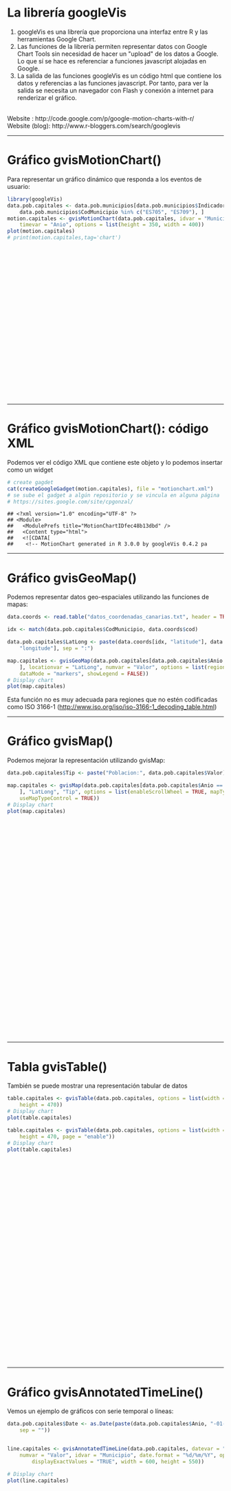 # La librería googleVis
 
1. googleVis es una librería que proporciona una interfaz entre R y las herramientas Google Chart.  
2. Las funciones de la librería permiten representar datos con Google Chart Tools sin necesidad de hacer un "upload" de los datos a Google. Lo que sí se hace es referenciar a funciones javascript alojadas en Google.  
3. La salida de las funciones googleVis es un código html que contiene los datos y referencias a las funciones javascript. Por tanto, para ver la salida se necesita un navegador con Flash y conexión a internet para renderizar el gráfico.  
<br>
Website : http://code.google.com/p/google-motion-charts-with-r/
<br>
Website (blog): http://www.r-bloggers.com/search/googlevis  





--- 

# Gráfico gvisMotionChart()

Para representar un gráfico dinámico que responda a los eventos 
de usuario:


```r
library(googleVis)
data.pob.capitales <- data.pob.municipios[data.pob.municipios$Indicador == "Cifras absolutas" & 
    data.pob.municipios$CodMunicipio %in% c("ES705", "ES709"), ]
motion.capitales <- gvisMotionChart(data.pob.capitales, idvar = "Municipio", 
    timevar = "Anio", options = list(height = 350, width = 400))
plot(motion.capitales)
# print(motion.capitales,tag='chart')
```



<!-- MotionChart generated in R 3.0.0 by googleVis 0.4.2 package -->
<!-- Mon May 20 16:57:42 2013 -->


<!-- jsHeader -->
<script type="text/javascript">
 
// jsData 
function gvisDataMotionChartIDfec48b13dbd () {
  var data = new google.visualization.DataTable();
  var datajson =
[
 [
 " GRAN CANARIA",
2012,
"2012",
"ES705",
"000000",
"Cifras absolutas",
852225 
],
[
 " GRAN CANARIA",
2011,
"2011",
"ES705",
"000000",
"Cifras absolutas",
850391 
],
[
 " GRAN CANARIA",
2010,
"2010",
"ES705",
"000000",
"Cifras absolutas",
845676 
],
[
 " GRAN CANARIA",
2009,
"2009",
"ES705",
"000000",
"Cifras absolutas",
838397 
],
[
 " GRAN CANARIA",
2008,
"2008",
"ES705",
"000000",
"Cifras absolutas",
829597 
],
[
 " GRAN CANARIA",
2007,
"2007",
"ES705",
"000000",
"Cifras absolutas",
815379 
],
[
 " GRAN CANARIA",
2006,
"2006",
"ES705",
"000000",
"Cifras absolutas",
807049 
],
[
 " GRAN CANARIA",
2005,
"2005",
"ES705",
"000000",
"Cifras absolutas",
802247 
],
[
 " GRAN CANARIA",
2004,
"2004",
"ES705",
"000000",
"Cifras absolutas",
790360 
],
[
 " GRAN CANARIA",
2003,
"2003",
"ES705",
"000000",
"Cifras absolutas",
789908 
],
[
 " GRAN CANARIA",
2002,
"2002",
"ES705",
"000000",
"Cifras absolutas",
771333 
],
[
 " GRAN CANARIA",
2001,
"2001",
"ES705",
"000000",
"Cifras absolutas",
755489 
],
[
 " GRAN CANARIA",
2000,
"2000",
"ES705",
"000000",
"Cifras absolutas",
741161 
],
[
 " TENERIFE",
2012,
"2012",
"ES709",
"000000",
"Cifras absolutas",
898680 
],
[
 " TENERIFE",
2011,
"2011",
"ES709",
"000000",
"Cifras absolutas",
908555 
],
[
 " TENERIFE",
2010,
"2010",
"ES709",
"000000",
"Cifras absolutas",
906854 
],
[
 " TENERIFE",
2009,
"2009",
"ES709",
"000000",
"Cifras absolutas",
899833 
],
[
 " TENERIFE",
2008,
"2008",
"ES709",
"000000",
"Cifras absolutas",
886033 
],
[
 " TENERIFE",
2007,
"2007",
"ES709",
"000000",
"Cifras absolutas",
865070 
],
[
 " TENERIFE",
2006,
"2006",
"ES709",
"000000",
"Cifras absolutas",
852945 
],
[
 " TENERIFE",
2005,
"2005",
"ES709",
"000000",
"Cifras absolutas",
838877 
],
[
 " TENERIFE",
2004,
"2004",
"ES709",
"000000",
"Cifras absolutas",
812839 
],
[
 " TENERIFE",
2003,
"2003",
"ES709",
"000000",
"Cifras absolutas",
799889 
],
[
 " TENERIFE",
2002,
"2002",
"ES709",
"000000",
"Cifras absolutas",
778071 
],
[
 " TENERIFE",
2001,
"2001",
"ES709",
"000000",
"Cifras absolutas",
744076 
],
[
 " TENERIFE",
2000,
"2000",
"ES709",
"000000",
"Cifras absolutas",
709365 
] 
];
data.addColumn('string','Municipio');
data.addColumn('number','Anio');
data.addColumn('string','CodAnio');
data.addColumn('string','CodMunicipio');
data.addColumn('string','CodIndicador');
data.addColumn('string','Indicador');
data.addColumn('number','Valor');
data.addRows(datajson);
return(data);
}
 
// jsDrawChart
function drawChartMotionChartIDfec48b13dbd() {
  var data = gvisDataMotionChartIDfec48b13dbd();
  var options = {};
options["width"] =    450;
options["height"] =    350;

     var chart = new google.visualization.MotionChart(
       document.getElementById('MotionChartIDfec48b13dbd')
     );
     chart.draw(data,options);
    

}
  
 
// jsDisplayChart
(function() {
  var pkgs = window.__gvisPackages = window.__gvisPackages || [];
  var callbacks = window.__gvisCallbacks = window.__gvisCallbacks || [];
  var chartid = "motionchart";

  // Manually see if chartid is in pkgs (not all browsers support Array.indexOf)
  var i, newPackage = true;
  for (i = 0; newPackage && i < pkgs.length; i++) {
    if (pkgs[i] === chartid)
      newPackage = false;
  }
  if (newPackage)
    pkgs.push(chartid);

  // Add the drawChart function to the global list of callbacks
  callbacks.push(drawChartMotionChartIDfec48b13dbd);
})();
function displayChartMotionChartIDfec48b13dbd() {
  var pkgs = window.__gvisPackages = window.__gvisPackages || [];
  var callbacks = window.__gvisCallbacks = window.__gvisCallbacks || [];
  window.clearTimeout(window.__gvisLoad);
  // The timeout is set to 100 because otherwise the container div we are
  // targeting might not be part of the document yet
  window.__gvisLoad = setTimeout(function() {
    var pkgCount = pkgs.length;
    google.load("visualization", "1", { packages:pkgs, callback: function() {
      if (pkgCount != pkgs.length) {
        // Race condition where another setTimeout call snuck in after us; if
        // that call added a package, we must not shift its callback
        return;
      }
      while (callbacks.length > 0)
        callbacks.shift()();
    } });
  }, 100);
}
 
// jsFooter
 </script>
 
<!-- jsChart -->  
<script type="text/javascript" src="https://www.google.com/jsapi?callback=displayChartMotionChartIDfec48b13dbd"></script>
 
<!-- divChart -->
  
<div id="MotionChartIDfec48b13dbd"
  style="width: 450px; height: 350px;">
</div>


--- 

# Gráfico gvisMotionChart(): código XML

Podemos ver el código XML que contiene este objeto y lo podemos insertar como un widget


```r
# create gagdet
cat(createGoogleGadget(motion.capitales), file = "motionchart.xml")
# se sube el gadget a algún repositorio y se vincula en alguna página
# https://sites.google.com/site/cpgonzal/
```



```
## <?xml version="1.0" encoding="UTF-8" ?> 
## <Module>
##   <ModulePrefs title="MotionChartIDfec48b13dbd" />
##   <Content type="html">
##   <![CDATA[ 
##    <!-- MotionChart generated in R 3.0.0 by googleVis 0.4.2 pa
```




--- 

# Gráfico gvisGeoMap()


Podemos representar datos geo-espaciales utilizando las funciones de mapas:



```r
data.coords <- read.table("datos_coordenadas_canarias.txt", header = TRUE, sep = ",")

idx <- match(data.pob.capitales$CodMunicipio, data.coords$cod)

data.pob.capitales$LatLong <- paste(data.coords[idx, "latitude"], data.coords[idx, 
    "longitude"], sep = ":")

map.capitales <- gvisGeoMap(data.pob.capitales[data.pob.capitales$Anio == "2012", 
    ], locationvar = "LatLong", numvar = "Valor", options = list(region = "ES", 
    dataMode = "markers", showLegend = FALSE))
# Display chart
plot(map.capitales)
```


Esta función no es muy adecuada para regiones que no estén codificadas como ISO 3166-1 (http://www.iso.org/iso/iso-3166-1_decoding_table.html)


--- 

# Gráfico gvisMap()

Podemos mejorar la representación utilizando gvisMap:


```r
data.pob.capitales$Tip <- paste("Poblacion:", data.pob.capitales$Valor)

map.capitales <- gvisMap(data.pob.capitales[data.pob.capitales$Anio == "2012", 
    ], "LatLong", "Tip", options = list(enableScrollWheel = TRUE, mapType = "terrain", 
    useMapTypeControl = TRUE))
# Display chart
plot(map.capitales)
```



<!-- Map generated in R 3.0.0 by googleVis 0.4.2 package -->
<!-- Mon May 20 16:57:42 2013 -->


<!-- jsHeader -->
<script type="text/javascript">
 
// jsData 
function gvisDataMapIDfec3f8622cd () {
  var data = new google.visualization.DataTable();
  var datajson =
[
 [
 28.1157,
-15.4408,
"Poblacion: 852225" 
],
[
 28.4687,
-16.252,
"Poblacion: 898680" 
] 
];
data.addColumn('number','Latitude');
data.addColumn('number','Longitude');
data.addColumn('string','Tip');
data.addRows(datajson);
return(data);
}
 
// jsDrawChart
function drawChartMapIDfec3f8622cd() {
  var data = gvisDataMapIDfec3f8622cd();
  var options = {};
options["showTip"] = true;
options["enableScrollWheel"] = true;
options["mapType"] = "terrain";
options["useMapTypeControl"] = true;

     var chart = new google.visualization.Map(
       document.getElementById('MapIDfec3f8622cd')
     );
     chart.draw(data,options);
    

}
  
 
// jsDisplayChart
(function() {
  var pkgs = window.__gvisPackages = window.__gvisPackages || [];
  var callbacks = window.__gvisCallbacks = window.__gvisCallbacks || [];
  var chartid = "map";

  // Manually see if chartid is in pkgs (not all browsers support Array.indexOf)
  var i, newPackage = true;
  for (i = 0; newPackage && i < pkgs.length; i++) {
    if (pkgs[i] === chartid)
      newPackage = false;
  }
  if (newPackage)
    pkgs.push(chartid);

  // Add the drawChart function to the global list of callbacks
  callbacks.push(drawChartMapIDfec3f8622cd);
})();
function displayChartMapIDfec3f8622cd() {
  var pkgs = window.__gvisPackages = window.__gvisPackages || [];
  var callbacks = window.__gvisCallbacks = window.__gvisCallbacks || [];
  window.clearTimeout(window.__gvisLoad);
  // The timeout is set to 100 because otherwise the container div we are
  // targeting might not be part of the document yet
  window.__gvisLoad = setTimeout(function() {
    var pkgCount = pkgs.length;
    google.load("visualization", "1", { packages:pkgs, callback: function() {
      if (pkgCount != pkgs.length) {
        // Race condition where another setTimeout call snuck in after us; if
        // that call added a package, we must not shift its callback
        return;
      }
      while (callbacks.length > 0)
        callbacks.shift()();
    } });
  }, 100);
}
 
// jsFooter
 </script>
 
<!-- jsChart -->  
<script type="text/javascript" src="https://www.google.com/jsapi?callback=displayChartMapIDfec3f8622cd"></script>
 
<!-- divChart -->
  
<div id="MapIDfec3f8622cd"
  style="width: 600px; height: 500px;">
</div>


---   

# Tabla gvisTable()

También se puede mostrar una representación tabular de datos


```r
table.capitales <- gvisTable(data.pob.capitales, options = list(width = 800, 
    height = 470))
# Display chart
plot(table.capitales)

table.capitales <- gvisTable(data.pob.capitales, options = list(width = 800, 
    height = 470, page = "enable"))
# Display chart
plot(table.capitales)
```



<!-- Table generated in R 3.0.0 by googleVis 0.4.2 package -->
<!-- Mon May 20 16:57:42 2013 -->


<!-- jsHeader -->
<script type="text/javascript">
 
// jsData 
function gvisDataTableIDfec50275462 () {
  var data = new google.visualization.DataTable();
  var datajson =
[
 [
 2000,
" GRAN CANARIA",
741161 
],
[
 2000,
" TENERIFE",
709365 
],
[
 2001,
" GRAN CANARIA",
755489 
],
[
 2001,
" TENERIFE",
744076 
],
[
 2002,
" GRAN CANARIA",
771333 
],
[
 2002,
" TENERIFE",
778071 
],
[
 2003,
" GRAN CANARIA",
789908 
],
[
 2003,
" TENERIFE",
799889 
],
[
 2004,
" GRAN CANARIA",
790360 
],
[
 2004,
" TENERIFE",
812839 
],
[
 2005,
" GRAN CANARIA",
802247 
],
[
 2005,
" TENERIFE",
838877 
],
[
 2006,
" GRAN CANARIA",
807049 
],
[
 2006,
" TENERIFE",
852945 
],
[
 2007,
" GRAN CANARIA",
815379 
],
[
 2007,
" TENERIFE",
865070 
],
[
 2008,
" GRAN CANARIA",
829597 
],
[
 2008,
" TENERIFE",
886033 
],
[
 2009,
" GRAN CANARIA",
838397 
],
[
 2009,
" TENERIFE",
899833 
],
[
 2010,
" GRAN CANARIA",
845676 
],
[
 2010,
" TENERIFE",
906854 
],
[
 2011,
" GRAN CANARIA",
850391 
],
[
 2011,
" TENERIFE",
908555 
],
[
 2012,
" GRAN CANARIA",
852225 
],
[
 2012,
" TENERIFE",
898680 
] 
];
data.addColumn('number','Anio');
data.addColumn('string','Municipio');
data.addColumn('number','Valor');
data.addRows(datajson);
return(data);
}
 
// jsDrawChart
function drawChartTableIDfec50275462() {
  var data = gvisDataTableIDfec50275462();
  var options = {};
options["allowHtml"] = true;
options["width"] =    800;
options["height"] =    470;
options["page"] = "enable";

     var chart = new google.visualization.Table(
       document.getElementById('TableIDfec50275462')
     );
     chart.draw(data,options);
    

}
  
 
// jsDisplayChart
(function() {
  var pkgs = window.__gvisPackages = window.__gvisPackages || [];
  var callbacks = window.__gvisCallbacks = window.__gvisCallbacks || [];
  var chartid = "table";

  // Manually see if chartid is in pkgs (not all browsers support Array.indexOf)
  var i, newPackage = true;
  for (i = 0; newPackage && i < pkgs.length; i++) {
    if (pkgs[i] === chartid)
      newPackage = false;
  }
  if (newPackage)
    pkgs.push(chartid);

  // Add the drawChart function to the global list of callbacks
  callbacks.push(drawChartTableIDfec50275462);
})();
function displayChartTableIDfec50275462() {
  var pkgs = window.__gvisPackages = window.__gvisPackages || [];
  var callbacks = window.__gvisCallbacks = window.__gvisCallbacks || [];
  window.clearTimeout(window.__gvisLoad);
  // The timeout is set to 100 because otherwise the container div we are
  // targeting might not be part of the document yet
  window.__gvisLoad = setTimeout(function() {
    var pkgCount = pkgs.length;
    google.load("visualization", "1", { packages:pkgs, callback: function() {
      if (pkgCount != pkgs.length) {
        // Race condition where another setTimeout call snuck in after us; if
        // that call added a package, we must not shift its callback
        return;
      }
      while (callbacks.length > 0)
        callbacks.shift()();
    } });
  }, 100);
}
 
// jsFooter
 </script>
 
<!-- jsChart -->  
<script type="text/javascript" src="https://www.google.com/jsapi?callback=displayChartTableIDfec50275462"></script>
 
<!-- divChart -->
  
<div id="TableIDfec50275462"
  style="width: 800px; height: 470px;">
</div>


---   

# Gráfico gvisAnnotatedTimeLine()

Vemos un ejemplo de gráficos con serie temporal o líneas:


```r
data.pob.capitales$Date <- as.Date(paste(data.pob.capitales$Anio, "-01-01", 
    sep = ""))


line.capitales <- gvisAnnotatedTimeLine(data.pob.capitales, datevar = "Date", 
    numvar = "Valor", idvar = "Municipio", date.format = "%d/%m/%Y", options = list(legendPosition = "newRow", 
        displayExactValues = "TRUE", width = 600, height = 550))

# Display chart
plot(line.capitales)
```



<!-- AnnotatedTimeLine generated in R 3.0.0 by googleVis 0.4.2 package -->
<!-- Mon May 20 16:57:42 2013 -->


<!-- jsHeader -->
<script type="text/javascript">
 
// jsData 
function gvisDataAnnotatedTimeLineIDfec74697b80 () {
  var data = new google.visualization.DataTable();
  var datajson =
[
 [
 new Date(2012,0,1),
852225,
898680 
],
[
 new Date(2011,0,1),
850391,
908555 
],
[
 new Date(2010,0,1),
845676,
906854 
],
[
 new Date(2009,0,1),
838397,
899833 
],
[
 new Date(2008,0,1),
829597,
886033 
],
[
 new Date(2007,0,1),
815379,
865070 
],
[
 new Date(2006,0,1),
807049,
852945 
],
[
 new Date(2005,0,1),
802247,
838877 
],
[
 new Date(2004,0,1),
790360,
812839 
],
[
 new Date(2003,0,1),
789908,
799889 
],
[
 new Date(2002,0,1),
771333,
778071 
],
[
 new Date(2001,0,1),
755489,
744076 
],
[
 new Date(2000,0,1),
741161,
709365 
] 
];
data.addColumn('date','Date');
data.addColumn('number',' GRAN CANARIA');
data.addColumn('number',' TENERIFE');
data.addRows(datajson);
return(data);
}
 
// jsDrawChart
function drawChartAnnotatedTimeLineIDfec74697b80() {
  var data = gvisDataAnnotatedTimeLineIDfec74697b80();
  var options = {};
options["width"] =    600;
options["height"] =    550;
options["legendPosition"] = "newRow";
options["displayExactValues"] = "TRUE";

     var chart = new google.visualization.AnnotatedTimeLine(
       document.getElementById('AnnotatedTimeLineIDfec74697b80')
     );
     chart.draw(data,options);
    

}
  
 
// jsDisplayChart
(function() {
  var pkgs = window.__gvisPackages = window.__gvisPackages || [];
  var callbacks = window.__gvisCallbacks = window.__gvisCallbacks || [];
  var chartid = "annotatedtimeline";

  // Manually see if chartid is in pkgs (not all browsers support Array.indexOf)
  var i, newPackage = true;
  for (i = 0; newPackage && i < pkgs.length; i++) {
    if (pkgs[i] === chartid)
      newPackage = false;
  }
  if (newPackage)
    pkgs.push(chartid);

  // Add the drawChart function to the global list of callbacks
  callbacks.push(drawChartAnnotatedTimeLineIDfec74697b80);
})();
function displayChartAnnotatedTimeLineIDfec74697b80() {
  var pkgs = window.__gvisPackages = window.__gvisPackages || [];
  var callbacks = window.__gvisCallbacks = window.__gvisCallbacks || [];
  window.clearTimeout(window.__gvisLoad);
  // The timeout is set to 100 because otherwise the container div we are
  // targeting might not be part of the document yet
  window.__gvisLoad = setTimeout(function() {
    var pkgCount = pkgs.length;
    google.load("visualization", "1", { packages:pkgs, callback: function() {
      if (pkgCount != pkgs.length) {
        // Race condition where another setTimeout call snuck in after us; if
        // that call added a package, we must not shift its callback
        return;
      }
      while (callbacks.length > 0)
        callbacks.shift()();
    } });
  }, 100);
}
 
// jsFooter
 </script>
 
<!-- jsChart -->  
<script type="text/javascript" src="https://www.google.com/jsapi?callback=displayChartAnnotatedTimeLineIDfec74697b80"></script>
 
<!-- divChart -->
  
<div id="AnnotatedTimeLineIDfec74697b80"
  style="width: 600px; height: 550px;">
</div>


--- 


# Gráfico gvisBarChart()


Vemos un ejemplo de gráficos de barras:


```r
## Bar chart
bar.capitales <- gvisBarChart(data.pob.capitales2, xvar = "Anio", yvar = c("TENERIFE", 
    "GRAN_CANARIA"), options = list(legend = "right", width = 600, height = 400))

plot(bar.capitales)
```


<!-- BarChart generated in R 3.0.0 by googleVis 0.4.2 package -->
<!-- Mon May 20 16:57:42 2013 -->


<!-- jsHeader -->
<script type="text/javascript">
 
// jsData 
function gvisDataBarChartIDfec64bd53fe () {
  var data = new google.visualization.DataTable();
  var datajson =
[
 [
 2012,
898680,
852225 
],
[
 2011,
908555,
850391 
],
[
 2010,
906854,
845676 
],
[
 2009,
899833,
838397 
],
[
 2008,
886033,
829597 
],
[
 2007,
865070,
815379 
],
[
 2006,
852945,
807049 
],
[
 2005,
838877,
802247 
],
[
 2004,
812839,
790360 
],
[
 2003,
799889,
789908 
],
[
 2002,
778071,
771333 
],
[
 2001,
744076,
755489 
],
[
 2000,
709365,
741161 
] 
];
data.addColumn('number','Anio');
data.addColumn('number','TENERIFE');
data.addColumn('number','GRAN_CANARIA');
data.addRows(datajson);
return(data);
}
 
// jsDrawChart
function drawChartBarChartIDfec64bd53fe() {
  var data = gvisDataBarChartIDfec64bd53fe();
  var options = {};
options["allowHtml"] = true;
options["legend"] = "right";
options["width"] =    600;
options["height"] =    400;

     var chart = new google.visualization.BarChart(
       document.getElementById('BarChartIDfec64bd53fe')
     );
     chart.draw(data,options);
    

}
  
 
// jsDisplayChart
(function() {
  var pkgs = window.__gvisPackages = window.__gvisPackages || [];
  var callbacks = window.__gvisCallbacks = window.__gvisCallbacks || [];
  var chartid = "corechart";

  // Manually see if chartid is in pkgs (not all browsers support Array.indexOf)
  var i, newPackage = true;
  for (i = 0; newPackage && i < pkgs.length; i++) {
    if (pkgs[i] === chartid)
      newPackage = false;
  }
  if (newPackage)
    pkgs.push(chartid);

  // Add the drawChart function to the global list of callbacks
  callbacks.push(drawChartBarChartIDfec64bd53fe);
})();
function displayChartBarChartIDfec64bd53fe() {
  var pkgs = window.__gvisPackages = window.__gvisPackages || [];
  var callbacks = window.__gvisCallbacks = window.__gvisCallbacks || [];
  window.clearTimeout(window.__gvisLoad);
  // The timeout is set to 100 because otherwise the container div we are
  // targeting might not be part of the document yet
  window.__gvisLoad = setTimeout(function() {
    var pkgCount = pkgs.length;
    google.load("visualization", "1", { packages:pkgs, callback: function() {
      if (pkgCount != pkgs.length) {
        // Race condition where another setTimeout call snuck in after us; if
        // that call added a package, we must not shift its callback
        return;
      }
      while (callbacks.length > 0)
        callbacks.shift()();
    } });
  }, 100);
}
 
// jsFooter
 </script>
 
<!-- jsChart -->  
<script type="text/javascript" src="https://www.google.com/jsapi?callback=displayChartBarChartIDfec64bd53fe"></script>
 
<!-- divChart -->
  
<div id="BarChartIDfec64bd53fe"
  style="width: 600px; height: 400px;">
</div>


--- 

# Gráfico gvisColumnChart()

Podemos representar gráficos columnas:


```r
## Column chart
col.capitales <- gvisColumnChart(data.pob.capitales2, xvar = "Anio", yvar = c("TENERIFE", 
    "GRAN_CANARIA"), options = list(legend = "right", width = 600, height = 400))
plot(col.capitales)

```


<!-- ColumnChart generated in R 3.0.0 by googleVis 0.4.2 package -->
<!-- Mon May 20 16:57:43 2013 -->


<!-- jsHeader -->
<script type="text/javascript">
 
// jsData 
function gvisDataColumnChartIDfec2c0c38b9 () {
  var data = new google.visualization.DataTable();
  var datajson =
[
 [
 2012,
898680,
852225 
],
[
 2011,
908555,
850391 
],
[
 2010,
906854,
845676 
],
[
 2009,
899833,
838397 
],
[
 2008,
886033,
829597 
],
[
 2007,
865070,
815379 
],
[
 2006,
852945,
807049 
],
[
 2005,
838877,
802247 
],
[
 2004,
812839,
790360 
],
[
 2003,
799889,
789908 
],
[
 2002,
778071,
771333 
],
[
 2001,
744076,
755489 
],
[
 2000,
709365,
741161 
] 
];
data.addColumn('number','Anio');
data.addColumn('number','TENERIFE');
data.addColumn('number','GRAN_CANARIA');
data.addRows(datajson);
return(data);
}
 
// jsDrawChart
function drawChartColumnChartIDfec2c0c38b9() {
  var data = gvisDataColumnChartIDfec2c0c38b9();
  var options = {};
options["allowHtml"] = true;
options["legend"] = "right";
options["width"] =    600;
options["height"] =    400;

     var chart = new google.visualization.ColumnChart(
       document.getElementById('ColumnChartIDfec2c0c38b9')
     );
     chart.draw(data,options);
    

}
  
 
// jsDisplayChart
(function() {
  var pkgs = window.__gvisPackages = window.__gvisPackages || [];
  var callbacks = window.__gvisCallbacks = window.__gvisCallbacks || [];
  var chartid = "corechart";

  // Manually see if chartid is in pkgs (not all browsers support Array.indexOf)
  var i, newPackage = true;
  for (i = 0; newPackage && i < pkgs.length; i++) {
    if (pkgs[i] === chartid)
      newPackage = false;
  }
  if (newPackage)
    pkgs.push(chartid);

  // Add the drawChart function to the global list of callbacks
  callbacks.push(drawChartColumnChartIDfec2c0c38b9);
})();
function displayChartColumnChartIDfec2c0c38b9() {
  var pkgs = window.__gvisPackages = window.__gvisPackages || [];
  var callbacks = window.__gvisCallbacks = window.__gvisCallbacks || [];
  window.clearTimeout(window.__gvisLoad);
  // The timeout is set to 100 because otherwise the container div we are
  // targeting might not be part of the document yet
  window.__gvisLoad = setTimeout(function() {
    var pkgCount = pkgs.length;
    google.load("visualization", "1", { packages:pkgs, callback: function() {
      if (pkgCount != pkgs.length) {
        // Race condition where another setTimeout call snuck in after us; if
        // that call added a package, we must not shift its callback
        return;
      }
      while (callbacks.length > 0)
        callbacks.shift()();
    } });
  }, 100);
}
 
// jsFooter
 </script>
 
<!-- jsChart -->  
<script type="text/javascript" src="https://www.google.com/jsapi?callback=displayChartColumnChartIDfec2c0c38b9"></script>
 
<!-- divChart -->
  
<div id="ColumnChartIDfec2c0c38b9"
  style="width: 600px; height: 400px;">
</div>


--- 

# Gráfico gvisAreaChart()

Y gráficos de áreas:


```r
## Area chart
area.capitales <- gvisAreaChart(data.pob.capitales2, xvar = "Anio", yvar = c("TENERIFE", 
    "GRAN_CANARIA"), options = list(legend = "right", width = 600, height = 400))
plot(area.capitales)

```


<!-- AreaChart generated in R 3.0.0 by googleVis 0.4.2 package -->
<!-- Mon May 20 16:57:43 2013 -->


<!-- jsHeader -->
<script type="text/javascript">
 
// jsData 
function gvisDataAreaChartIDfec53bf3e6a () {
  var data = new google.visualization.DataTable();
  var datajson =
[
 [
 2012,
898680,
852225 
],
[
 2011,
908555,
850391 
],
[
 2010,
906854,
845676 
],
[
 2009,
899833,
838397 
],
[
 2008,
886033,
829597 
],
[
 2007,
865070,
815379 
],
[
 2006,
852945,
807049 
],
[
 2005,
838877,
802247 
],
[
 2004,
812839,
790360 
],
[
 2003,
799889,
789908 
],
[
 2002,
778071,
771333 
],
[
 2001,
744076,
755489 
],
[
 2000,
709365,
741161 
] 
];
data.addColumn('number','Anio');
data.addColumn('number','TENERIFE');
data.addColumn('number','GRAN_CANARIA');
data.addRows(datajson);
return(data);
}
 
// jsDrawChart
function drawChartAreaChartIDfec53bf3e6a() {
  var data = gvisDataAreaChartIDfec53bf3e6a();
  var options = {};
options["allowHtml"] = true;
options["legend"] = "right";
options["width"] =    600;
options["height"] =    400;

     var chart = new google.visualization.AreaChart(
       document.getElementById('AreaChartIDfec53bf3e6a')
     );
     chart.draw(data,options);
    

}
  
 
// jsDisplayChart
(function() {
  var pkgs = window.__gvisPackages = window.__gvisPackages || [];
  var callbacks = window.__gvisCallbacks = window.__gvisCallbacks || [];
  var chartid = "corechart";

  // Manually see if chartid is in pkgs (not all browsers support Array.indexOf)
  var i, newPackage = true;
  for (i = 0; newPackage && i < pkgs.length; i++) {
    if (pkgs[i] === chartid)
      newPackage = false;
  }
  if (newPackage)
    pkgs.push(chartid);

  // Add the drawChart function to the global list of callbacks
  callbacks.push(drawChartAreaChartIDfec53bf3e6a);
})();
function displayChartAreaChartIDfec53bf3e6a() {
  var pkgs = window.__gvisPackages = window.__gvisPackages || [];
  var callbacks = window.__gvisCallbacks = window.__gvisCallbacks || [];
  window.clearTimeout(window.__gvisLoad);
  // The timeout is set to 100 because otherwise the container div we are
  // targeting might not be part of the document yet
  window.__gvisLoad = setTimeout(function() {
    var pkgCount = pkgs.length;
    google.load("visualization", "1", { packages:pkgs, callback: function() {
      if (pkgCount != pkgs.length) {
        // Race condition where another setTimeout call snuck in after us; if
        // that call added a package, we must not shift its callback
        return;
      }
      while (callbacks.length > 0)
        callbacks.shift()();
    } });
  }, 100);
}
 
// jsFooter
 </script>
 
<!-- jsChart -->  
<script type="text/javascript" src="https://www.google.com/jsapi?callback=displayChartAreaChartIDfec53bf3e6a"></script>
 
<!-- divChart -->
  
<div id="AreaChartIDfec53bf3e6a"
  style="width: 600px; height: 400px;">
</div>


--- 


# Gráfico gvisSteppedAreaChart()

Veamos los gráficos de escalera:


```r
## Stepped Area Chart
step.capitales <- gvisSteppedAreaChart(data.pob.capitales2, xvar = "Anio", yvar = c("TENERIFE", 
    "GRAN_CANARIA"), options = list(isStacked = TRUE, width = 600, height = 400))
plot(step.capitales)
```


<!-- SteppedAreaChart generated in R 3.0.0 by googleVis 0.4.2 package -->
<!-- Mon May 20 16:57:43 2013 -->


<!-- jsHeader -->
<script type="text/javascript">
 
// jsData 
function gvisDataSteppedAreaChartIDfec30c03a23 () {
  var data = new google.visualization.DataTable();
  var datajson =
[
 [
 "2000",
709365,
741161 
],
[
 "2001",
744076,
755489 
],
[
 "2002",
778071,
771333 
],
[
 "2003",
799889,
789908 
],
[
 "2004",
812839,
790360 
],
[
 "2005",
838877,
802247 
],
[
 "2006",
852945,
807049 
],
[
 "2007",
865070,
815379 
],
[
 "2008",
886033,
829597 
],
[
 "2009",
899833,
838397 
],
[
 "2010",
906854,
845676 
],
[
 "2011",
908555,
850391 
],
[
 "2012",
898680,
852225 
] 
];
data.addColumn('string','Anio');
data.addColumn('number','TENERIFE');
data.addColumn('number','GRAN_CANARIA');
data.addRows(datajson);
return(data);
}
 
// jsDrawChart
function drawChartSteppedAreaChartIDfec30c03a23() {
  var data = gvisDataSteppedAreaChartIDfec30c03a23();
  var options = {};
options["allowHtml"] = true;
options["isStacked"] = true;
options["width"] =    600;
options["height"] =    400;

     var chart = new google.visualization.SteppedAreaChart(
       document.getElementById('SteppedAreaChartIDfec30c03a23')
     );
     chart.draw(data,options);
    

}
  
 
// jsDisplayChart
(function() {
  var pkgs = window.__gvisPackages = window.__gvisPackages || [];
  var callbacks = window.__gvisCallbacks = window.__gvisCallbacks || [];
  var chartid = "corechart";

  // Manually see if chartid is in pkgs (not all browsers support Array.indexOf)
  var i, newPackage = true;
  for (i = 0; newPackage && i < pkgs.length; i++) {
    if (pkgs[i] === chartid)
      newPackage = false;
  }
  if (newPackage)
    pkgs.push(chartid);

  // Add the drawChart function to the global list of callbacks
  callbacks.push(drawChartSteppedAreaChartIDfec30c03a23);
})();
function displayChartSteppedAreaChartIDfec30c03a23() {
  var pkgs = window.__gvisPackages = window.__gvisPackages || [];
  var callbacks = window.__gvisCallbacks = window.__gvisCallbacks || [];
  window.clearTimeout(window.__gvisLoad);
  // The timeout is set to 100 because otherwise the container div we are
  // targeting might not be part of the document yet
  window.__gvisLoad = setTimeout(function() {
    var pkgCount = pkgs.length;
    google.load("visualization", "1", { packages:pkgs, callback: function() {
      if (pkgCount != pkgs.length) {
        // Race condition where another setTimeout call snuck in after us; if
        // that call added a package, we must not shift its callback
        return;
      }
      while (callbacks.length > 0)
        callbacks.shift()();
    } });
  }, 100);
}
 
// jsFooter
 </script>
 
<!-- jsChart -->  
<script type="text/javascript" src="https://www.google.com/jsapi?callback=displayChartSteppedAreaChartIDfec30c03a23"></script>
 
<!-- divChart -->
  
<div id="SteppedAreaChartIDfec30c03a23"
  style="width: 600px; height: 400px;">
</div>


--- 

# Gráfico gvisScatterChart()


También se pueden representar gráficos de dos variables:


```r
data.pob.canarias <- data.pob.municipios[data.pob.municipios$Indicador %in% 
    c("Cifras absolutas", "Variación interanual") & data.pob.municipios$CodMunicipio %in% 
    c("ES70"), ]

data.pob.canarias2 <- data.frame(CIFRAS_ABSOLUTAS = data.pob.canarias[data.pob.canarias$Indicador == 
    "Cifras absolutas", "Valor"], VAR_INTERANUAL = data.pob.canarias[data.pob.canarias$Indicador == 
    "Variación interanual", "Valor"])

## Scatter chart
scatter.canarias <- gvisScatterChart(data.pob.canarias2, options = list(legend = "none", 
    pointSize = 2, vAxis = "{title:'Variacion interanual'}", hAxis = "{title:'Poblacion absoluta'}", 
    title = "Comparacion de poblacion absoluta y var. inter.", width = 600, 
    height = 600))
plot(scatter.canarias)
```



<!-- ScatterChart generated in R 3.0.0 by googleVis 0.4.2 package -->
<!-- Mon May 20 16:57:43 2013 -->


<!-- jsHeader -->
<script type="text/javascript">
 
// jsData 
function gvisDataScatterChartIDfec61ad38bf () {
  var data = new google.visualization.DataTable();
  var datajson =
[
 [
 2118344,
-8425 
],
[
 2126769,
8250 
],
[
 2118519,
14527 
],
[
 2103992,
28024 
],
[
 2075968,
50017 
],
[
 2025951,
30118 
],
[
 1995833,
27553 
],
[
 1968280,
52740 
],
[
 1915540,
20672 
],
[
 1894868,
51113 
],
[
 1843755,
62389 
],
[
 1781366,
65090 
],
[
 1716276,
null 
] 
];
data.addColumn('number','CIFRAS_ABSOLUTAS');
data.addColumn('number','VAR_INTERANUAL');
data.addRows(datajson);
return(data);
}
 
// jsDrawChart
function drawChartScatterChartIDfec61ad38bf() {
  var data = gvisDataScatterChartIDfec61ad38bf();
  var options = {};
options["allowHtml"] = true;
options["legend"] = "none";
options["pointSize"] =      4;
options["vAxis"] = {title:'Variacion interanual'};
options["hAxis"] = {title:'Poblacion absoluta'};
options["title"] = "Comparacion de poblacion absoluta y var. inter.";
options["width"] =    400;
options["height"] =    400;

     var chart = new google.visualization.ScatterChart(
       document.getElementById('ScatterChartIDfec61ad38bf')
     );
     chart.draw(data,options);
    

}
  
 
// jsDisplayChart
(function() {
  var pkgs = window.__gvisPackages = window.__gvisPackages || [];
  var callbacks = window.__gvisCallbacks = window.__gvisCallbacks || [];
  var chartid = "corechart";

  // Manually see if chartid is in pkgs (not all browsers support Array.indexOf)
  var i, newPackage = true;
  for (i = 0; newPackage && i < pkgs.length; i++) {
    if (pkgs[i] === chartid)
      newPackage = false;
  }
  if (newPackage)
    pkgs.push(chartid);

  // Add the drawChart function to the global list of callbacks
  callbacks.push(drawChartScatterChartIDfec61ad38bf);
})();
function displayChartScatterChartIDfec61ad38bf() {
  var pkgs = window.__gvisPackages = window.__gvisPackages || [];
  var callbacks = window.__gvisCallbacks = window.__gvisCallbacks || [];
  window.clearTimeout(window.__gvisLoad);
  // The timeout is set to 100 because otherwise the container div we are
  // targeting might not be part of the document yet
  window.__gvisLoad = setTimeout(function() {
    var pkgCount = pkgs.length;
    google.load("visualization", "1", { packages:pkgs, callback: function() {
      if (pkgCount != pkgs.length) {
        // Race condition where another setTimeout call snuck in after us; if
        // that call added a package, we must not shift its callback
        return;
      }
      while (callbacks.length > 0)
        callbacks.shift()();
    } });
  }, 100);
}
 
// jsFooter
 </script>
 
<!-- jsChart -->  
<script type="text/javascript" src="https://www.google.com/jsapi?callback=displayChartScatterChartIDfec61ad38bf"></script>
 
<!-- divChart -->
  
<div id="ScatterChartIDfec61ad38bf"
  style="width: 400px; height: 400px;">
</div>


--- 


# Gráfico gvisBubbleChart()

Un gráfico de burbujas:


```r
data.pob.canarias2 <- data.frame(CIFRAS_ABSOLUTAS = data.pob.canarias[data.pob.canarias$Indicador == 
    "Cifras absolutas", "Valor"], VAR_INTERANUAL = data.pob.canarias[data.pob.canarias$Indicador == 
    "Variación interanual", "Valor"], ANIO = data.pob.canarias[data.pob.canarias$Indicador == 
    "Variación interanual", "Anio"])

## Bubble chart
bubble.canarias <- gvisBubbleChart(data.pob.canarias2, idvar = "ANIO", xvar = "CIFRAS_ABSOLUTAS", 
    yvar = "VAR_INTERANUAL", options = list(width = 600, height = 600))

plot(bubble.canarias)
```


<!-- BubbleChart generated in R 3.0.0 by googleVis 0.4.2 package -->
<!-- Mon May 20 16:57:43 2013 -->


<!-- jsHeader -->
<script type="text/javascript">
 
// jsData 
function gvisDataBubbleChartIDfec4fa456cc () {
  var data = new google.visualization.DataTable();
  var datajson =
[
 [
 "2012",
2118344,
-8425 
],
[
 "2011",
2126769,
8250 
],
[
 "2010",
2118519,
14527 
],
[
 "2009",
2103992,
28024 
],
[
 "2008",
2075968,
50017 
],
[
 "2007",
2025951,
30118 
],
[
 "2006",
1995833,
27553 
],
[
 "2005",
1968280,
52740 
],
[
 "2004",
1915540,
20672 
],
[
 "2003",
1894868,
51113 
],
[
 "2002",
1843755,
62389 
],
[
 "2001",
1781366,
65090 
],
[
 "2000",
1716276,
null 
] 
];
data.addColumn('string','ANIO');
data.addColumn('number','CIFRAS_ABSOLUTAS');
data.addColumn('number','VAR_INTERANUAL');
data.addRows(datajson);
return(data);
}
 
// jsDrawChart
function drawChartBubbleChartIDfec4fa456cc() {
  var data = gvisDataBubbleChartIDfec4fa456cc();
  var options = {};
options["width"] =    300;
options["height"] =    300;

     var chart = new google.visualization.BubbleChart(
       document.getElementById('BubbleChartIDfec4fa456cc')
     );
     chart.draw(data,options);
    

}
  
 
// jsDisplayChart
(function() {
  var pkgs = window.__gvisPackages = window.__gvisPackages || [];
  var callbacks = window.__gvisCallbacks = window.__gvisCallbacks || [];
  var chartid = "corechart";

  // Manually see if chartid is in pkgs (not all browsers support Array.indexOf)
  var i, newPackage = true;
  for (i = 0; newPackage && i < pkgs.length; i++) {
    if (pkgs[i] === chartid)
      newPackage = false;
  }
  if (newPackage)
    pkgs.push(chartid);

  // Add the drawChart function to the global list of callbacks
  callbacks.push(drawChartBubbleChartIDfec4fa456cc);
})();
function displayChartBubbleChartIDfec4fa456cc() {
  var pkgs = window.__gvisPackages = window.__gvisPackages || [];
  var callbacks = window.__gvisCallbacks = window.__gvisCallbacks || [];
  window.clearTimeout(window.__gvisLoad);
  // The timeout is set to 100 because otherwise the container div we are
  // targeting might not be part of the document yet
  window.__gvisLoad = setTimeout(function() {
    var pkgCount = pkgs.length;
    google.load("visualization", "1", { packages:pkgs, callback: function() {
      if (pkgCount != pkgs.length) {
        // Race condition where another setTimeout call snuck in after us; if
        // that call added a package, we must not shift its callback
        return;
      }
      while (callbacks.length > 0)
        callbacks.shift()();
    } });
  }, 100);
}
 
// jsFooter
 </script>
 
<!-- jsChart -->  
<script type="text/javascript" src="https://www.google.com/jsapi?callback=displayChartBubbleChartIDfec4fa456cc"></script>
 
<!-- divChart -->
  
<div id="BubbleChartIDfec4fa456cc"
  style="width: 300px; height: 300px;">
</div>


--- 


# Gráfico gvisBubbleChart()

Otro ejemplo del gráfico de burbujas:


```r
data.pob.capitales <- data.pob.municipios[data.pob.municipios$Indicador %in% 
    c("Cifras absolutas", "Variación interanual") & data.pob.municipios$CodMunicipio %in% 
    c("ES705", "ES709") & data.pob.municipios$Anio %in% c("2010", "2011", "2012"), 
    ]

data.pob.capitales2 <- data.frame(CIFRAS_ABSOLUTAS = data.pob.capitales[data.pob.capitales$Indicador == 
    "Cifras absolutas", "Valor"], VAR_INTERANUAL = data.pob.capitales[data.pob.capitales$Indicador == 
    "Variación interanual", "Valor"], ANIO = data.pob.capitales[data.pob.capitales$Indicador == 
    "Variación interanual", "Anio"], ISLA = data.pob.capitales[data.pob.capitales$Indicador == 
    "Variación interanual", "Municipio"])

bubble.canarias <- gvisBubbleChart(data.pob.capitales2, idvar = "ISLA", xvar = "CIFRAS_ABSOLUTAS", 
    yvar = "VAR_INTERANUAL", colorvar = "ANIO", sizevar = "VAR_INTERANUAL", 
    options = list(width = 300, height = 300))

plot(bubble.canarias)
```



--- 


# Gráfico gvisPieChart()

Un gráfico de sectores (o de tarta):


```r
data.pob.canarias <- data.pob.municipios[data.pob.municipios$Indicador %in% 
    c("Cifras absolutas") & data.pob.municipios$CodMunicipio %in% c("ES70") & 
    data.pob.municipios$Anio %in% c("2010", "2011", "2012"), ]

data.pob.canarias2 <- data.frame(ANIO = as.character(data.pob.canarias[, "Anio"]), 
    CIFRAS_ABSOLUTAS = data.pob.canarias[, "Valor"])

## Pie chart
pie.canarias <- gvisPieChart(data.pob.canarias2, labelvar = "ANIO", numvar = "CIFRAS_ABSOLUTAS", 
    options = list(width = 600, height = 400))
plot(pie.canarias)

```


<!-- PieChart generated in R 3.0.0 by googleVis 0.4.2 package -->
<!-- Mon May 20 16:57:44 2013 -->


<!-- jsHeader -->
<script type="text/javascript">
 
// jsData 
function gvisDataPieChartIDfec4e3f24b1 () {
  var data = new google.visualization.DataTable();
  var datajson =
[
 [
 "2012",
2118344 
],
[
 "2011",
2126769 
],
[
 "2010",
2118519 
] 
];
data.addColumn('string','ANIO');
data.addColumn('number','CIFRAS_ABSOLUTAS');
data.addRows(datajson);
return(data);
}
 
// jsDrawChart
function drawChartPieChartIDfec4e3f24b1() {
  var data = gvisDataPieChartIDfec4e3f24b1();
  var options = {};
options["allowHtml"] = true;
options["width"] =    300;
options["height"] =    200;

     var chart = new google.visualization.PieChart(
       document.getElementById('PieChartIDfec4e3f24b1')
     );
     chart.draw(data,options);
    

}
  
 
// jsDisplayChart
(function() {
  var pkgs = window.__gvisPackages = window.__gvisPackages || [];
  var callbacks = window.__gvisCallbacks = window.__gvisCallbacks || [];
  var chartid = "corechart";

  // Manually see if chartid is in pkgs (not all browsers support Array.indexOf)
  var i, newPackage = true;
  for (i = 0; newPackage && i < pkgs.length; i++) {
    if (pkgs[i] === chartid)
      newPackage = false;
  }
  if (newPackage)
    pkgs.push(chartid);

  // Add the drawChart function to the global list of callbacks
  callbacks.push(drawChartPieChartIDfec4e3f24b1);
})();
function displayChartPieChartIDfec4e3f24b1() {
  var pkgs = window.__gvisPackages = window.__gvisPackages || [];
  var callbacks = window.__gvisCallbacks = window.__gvisCallbacks || [];
  window.clearTimeout(window.__gvisLoad);
  // The timeout is set to 100 because otherwise the container div we are
  // targeting might not be part of the document yet
  window.__gvisLoad = setTimeout(function() {
    var pkgCount = pkgs.length;
    google.load("visualization", "1", { packages:pkgs, callback: function() {
      if (pkgCount != pkgs.length) {
        // Race condition where another setTimeout call snuck in after us; if
        // that call added a package, we must not shift its callback
        return;
      }
      while (callbacks.length > 0)
        callbacks.shift()();
    } });
  }, 100);
}
 
// jsFooter
 </script>
 
<!-- jsChart -->  
<script type="text/javascript" src="https://www.google.com/jsapi?callback=displayChartPieChartIDfec4e3f24b1"></script>
 
<!-- divChart -->
  
<div id="PieChartIDfec4e3f24b1"
  style="width: 300px; height: 200px;">
</div>


--- 


# Gráfico gvisGauge()

Y los gráficos de calibración:


```r
## Gauge
gauge.canarias <- gvisGauge(data.pob.canarias2, options = list(fontSize = 9, 
    min = 2e+06, max = 2200000, redFrom = 2e+06, redTo = 2100000, yellowFrom = 2100000, 
    yellowTo = 2150000, greenFrom = 2150000, greenTo = 2200000, width = 800, 
    height = 320))
plot(gauge.canarias)
```


<!-- Gauge generated in R 3.0.0 by googleVis 0.4.2 package -->
<!-- Mon May 20 16:57:44 2013 -->


<!-- jsHeader -->
<script type="text/javascript">
 
// jsData 
function gvisDataGaugeIDfec1cc86121 () {
  var data = new google.visualization.DataTable();
  var datajson =
[
 [
 "2012",
2118344 
],
[
 "2011",
2126769 
],
[
 "2010",
2118519 
] 
];
data.addColumn('string','ANIO');
data.addColumn('number','CIFRAS_ABSOLUTAS');
data.addRows(datajson);
return(data);
}
 
// jsDrawChart
function drawChartGaugeIDfec1cc86121() {
  var data = gvisDataGaugeIDfec1cc86121();
  var options = {};
options["allowHtml"] = true;
options["fontSize"] =      9;
options["min"] =  2e+06;
options["max"] = 2.2e+06;
options["redFrom"] =  2e+06;
options["redTo"] = 2.1e+06;
options["yellowFrom"] = 2.1e+06;
options["yellowTo"] = 2.15e+06;
options["greenFrom"] = 2.15e+06;
options["greenTo"] = 2.2e+06;
options["width"] =    400;
options["height"] =    160;

     var chart = new google.visualization.Gauge(
       document.getElementById('GaugeIDfec1cc86121')
     );
     chart.draw(data,options);
    

}
  
 
// jsDisplayChart
(function() {
  var pkgs = window.__gvisPackages = window.__gvisPackages || [];
  var callbacks = window.__gvisCallbacks = window.__gvisCallbacks || [];
  var chartid = "gauge";

  // Manually see if chartid is in pkgs (not all browsers support Array.indexOf)
  var i, newPackage = true;
  for (i = 0; newPackage && i < pkgs.length; i++) {
    if (pkgs[i] === chartid)
      newPackage = false;
  }
  if (newPackage)
    pkgs.push(chartid);

  // Add the drawChart function to the global list of callbacks
  callbacks.push(drawChartGaugeIDfec1cc86121);
})();
function displayChartGaugeIDfec1cc86121() {
  var pkgs = window.__gvisPackages = window.__gvisPackages || [];
  var callbacks = window.__gvisCallbacks = window.__gvisCallbacks || [];
  window.clearTimeout(window.__gvisLoad);
  // The timeout is set to 100 because otherwise the container div we are
  // targeting might not be part of the document yet
  window.__gvisLoad = setTimeout(function() {
    var pkgCount = pkgs.length;
    google.load("visualization", "1", { packages:pkgs, callback: function() {
      if (pkgCount != pkgs.length) {
        // Race condition where another setTimeout call snuck in after us; if
        // that call added a package, we must not shift its callback
        return;
      }
      while (callbacks.length > 0)
        callbacks.shift()();
    } });
  }, 100);
}
 
// jsFooter
 </script>
 
<!-- jsChart -->  
<script type="text/javascript" src="https://www.google.com/jsapi?callback=displayChartGaugeIDfec1cc86121"></script>
 
<!-- divChart -->
  
<div id="GaugeIDfec1cc86121"
  style="width: 400px; height: 160px;">
</div>


--- 

# Gráfico gvisOrgChart()

También se pueden representar esquemas organizativos:



```r
data.org.canarias <- data.frame(ISLA = c("CANARIAS", "LANZAROTE", "FUERTEVENTURA", 
    "GRAN CANARIA", "TENERIFE", "LA GOMERA", "LA PALMA", "EL HIERRO"), PARENT = c(NA, 
    "GRAN CANARIA", "GRAN CANARIA", "CANARIAS", "CANARIAS", "TENERIFE", "TENERIFE", 
    "TENERIFE"), CODE = c("ES70", "ES708", "ES704", "ES705", "ES709", "ES706", 
    "ES707", "ES703"))

## Org chart
org.canarias <- gvisOrgChart(data.org.canarias, idvar = "ISLA", parentvar = "PARENT", 
    tipvar = "CODE", options = list(width = 600, height = 210, size = "large", 
        allowCollapse = TRUE))

plot(org.canarias)
```


<!-- OrgChart generated in R 3.0.0 by googleVis 0.4.2 package -->
<!-- Mon May 20 16:57:44 2013 -->


<!-- jsHeader -->
<script type="text/javascript">
 
// jsData 
function gvisDataOrgChartIDfec59a7641f () {
  var data = new google.visualization.DataTable();
  var datajson =
[
 [
 "CANARIAS",
null,
"ES70" 
],
[
 "LANZAROTE",
"GRAN CANARIA",
"ES708" 
],
[
 "FUERTEVENTURA",
"GRAN CANARIA",
"ES704" 
],
[
 "GRAN CANARIA",
"CANARIAS",
"ES705" 
],
[
 "TENERIFE",
"CANARIAS",
"ES709" 
],
[
 "LA GOMERA",
"TENERIFE",
"ES706" 
],
[
 "LA PALMA",
"TENERIFE",
"ES707" 
],
[
 "EL HIERRO",
"TENERIFE",
"ES703" 
] 
];
data.addColumn('string','ISLA');
data.addColumn('string','PARENT');
data.addColumn('string','CODE');
data.addRows(datajson);
return(data);
}
 
// jsDrawChart
function drawChartOrgChartIDfec59a7641f() {
  var data = gvisDataOrgChartIDfec59a7641f();
  var options = {};
options["width"] =    200;
options["height"] =     80;
options["size"] = "small";
options["allowCollapse"] = true;

     var chart = new google.visualization.OrgChart(
       document.getElementById('OrgChartIDfec59a7641f')
     );
     chart.draw(data,options);
    

}
  
 
// jsDisplayChart
(function() {
  var pkgs = window.__gvisPackages = window.__gvisPackages || [];
  var callbacks = window.__gvisCallbacks = window.__gvisCallbacks || [];
  var chartid = "orgchart";

  // Manually see if chartid is in pkgs (not all browsers support Array.indexOf)
  var i, newPackage = true;
  for (i = 0; newPackage && i < pkgs.length; i++) {
    if (pkgs[i] === chartid)
      newPackage = false;
  }
  if (newPackage)
    pkgs.push(chartid);

  // Add the drawChart function to the global list of callbacks
  callbacks.push(drawChartOrgChartIDfec59a7641f);
})();
function displayChartOrgChartIDfec59a7641f() {
  var pkgs = window.__gvisPackages = window.__gvisPackages || [];
  var callbacks = window.__gvisCallbacks = window.__gvisCallbacks || [];
  window.clearTimeout(window.__gvisLoad);
  // The timeout is set to 100 because otherwise the container div we are
  // targeting might not be part of the document yet
  window.__gvisLoad = setTimeout(function() {
    var pkgCount = pkgs.length;
    google.load("visualization", "1", { packages:pkgs, callback: function() {
      if (pkgCount != pkgs.length) {
        // Race condition where another setTimeout call snuck in after us; if
        // that call added a package, we must not shift its callback
        return;
      }
      while (callbacks.length > 0)
        callbacks.shift()();
    } });
  }, 100);
}
 
// jsFooter
 </script>
 
<!-- jsChart -->  
<script type="text/javascript" src="https://www.google.com/jsapi?callback=displayChartOrgChartIDfec59a7641f"></script>
 
<!-- divChart -->
  
<div id="OrgChartIDfec59a7641f"
  style="width: 200px; height: 80px;">
</div>



